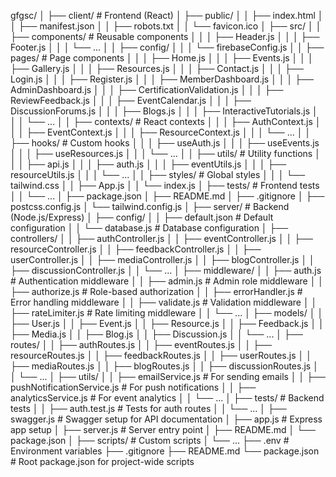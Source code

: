 gfgsc/
│
├── client/                      # Frontend (React)
│   ├── public/
│   │   ├── index.html
│   │   ├── manifest.json
│   │   ├── robots.txt
│   │   └── favicon.ico
│   ├── src/
│   │   ├── components/          # Reusable components
│   │   │   ├── Header.js
│   │   │   ├── Footer.js
│   │   │   └── ...
│   │   ├── config/
│   │   │   └── firebaseConfig.js
│   │   ├── pages/               # Page components
│   │   │   ├── Home.js
│   │   │   ├── Events.js
│   │   │   ├── Gallery.js
│   │   │   ├── Resources.js
│   │   │   ├── Contact.js
│   │   │   ├── Login.js
│   │   │   ├── Register.js
│   │   │   ├── MemberDashboard.js
│   │   │   ├── AdminDashboard.js
│   │   │   ├── CertificationValidation.js
│   │   │   ├── ReviewFeedback.js
│   │   │   ├── EventCalendar.js
│   │   │   ├── DiscussionForums.js
│   │   │   ├── Blogs.js
│   │   │   ├── InteractiveTutorials.js
│   │   │   └── ...
│   │   ├── contexts/            # React contexts
│   │   │   ├── AuthContext.js
│   │   │   ├── EventContext.js
│   │   │   ├── ResourceContext.js
│   │   │   └── ...
│   │   ├── hooks/               # Custom hooks
│   │   │   ├── useAuth.js
│   │   │   ├── useEvents.js
│   │   │   ├── useResources.js
│   │   │   └── ...
│   │   ├── utils/               # Utility functions
│   │   │   ├── api.js
│   │   │   ├── auth.js
│   │   │   ├── eventUtils.js
│   │   │   ├── resourceUtils.js
│   │   │   └── ...
│   │   ├── styles/              # Global styles
│   │   │   └── tailwind.css
│   │   ├── App.js
│   │   └── index.js
│   ├── tests/                   # Frontend tests
│   │   └── ...
│   ├── package.json
│   ├── README.md
│   ├── .gitignore
│   ├── postcss.config.js
│   └── tailwind.config.js
│
├── server/                      # Backend (Node.js/Express)
│   ├── config/
│   │   ├── default.json         # Default configuration
│   │   └── database.js          # Database configuration
│   ├── controllers/
│   │   ├── authController.js
│   │   ├── eventController.js
│   │   ├── resourceController.js
│   │   ├── feedbackController.js
│   │   ├── userController.js
│   │   ├── mediaController.js
│   │   ├── blogController.js
│   │   ├── discussionController.js
│   │   └── ...
│   ├── middleware/
│   │   ├── auth.js              # Authentication middleware
│   │   ├── admin.js             # Admin role middleware
│   │   ├── authorize.js         # Role-based authorization
│   │   ├── errorHandler.js      # Error handling middleware
│   │   ├── validate.js          # Validation middleware
│   │   ├── rateLimiter.js       # Rate limiting middleware
│   │   └── ...
│   ├── models/
│   │   ├── User.js
│   │   ├── Event.js
│   │   ├── Resource.js
│   │   ├── Feedback.js
│   │   ├── Media.js
│   │   ├── Blog.js
│   │   ├── Discussion.js
│   │   └── ...
│   ├── routes/
│   │   ├── authRoutes.js
│   │   ├── eventRoutes.js
│   │   ├── resourceRoutes.js
│   │   ├── feedbackRoutes.js
│   │   ├── userRoutes.js
│   │   ├── mediaRoutes.js
│   │   ├── blogRoutes.js
│   │   ├── discussionRoutes.js
│   │   └── ...
│   ├── utils/
│   │   ├── emailService.js      # For sending emails
│   │   ├── pushNotificationService.js # For push notifications
│   │   ├── analyticsService.js  # For event analytics
│   │   └── ...
│   ├── tests/                   # Backend tests
│   │   ├── auth.test.js         # Tests for auth routes
│   │   └── ...
│   ├── swagger.js               # Swagger setup for API documentation
│   ├── app.js                   # Express app setup
│   ├── server.js                # Server entry point
│   ├── README.md
│   └── package.json
│
├── scripts/                     # Custom scripts
│   └── ...
├── .env                         # Environment variables
├── .gitignore
├── README.md
└── package.json                 # Root package.json for project-wide scripts
